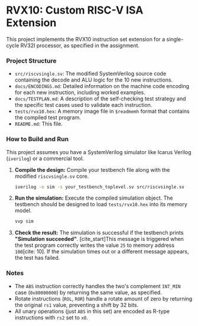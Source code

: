 # RVX10: Custom RISC-V ISA Extension

This project implements the RVX10 instruction set extension for a single-cycle RV32I processor, as specified in the assignment.

### Project Structure

- `src/riscvsingle.sv`: The modified SystemVerilog source code containing the decode and ALU logic for the 10 new instructions.
- `docs/ENCODINGS.md`: Detailed information on the machine code encoding for each new instruction, including worked examples.
- `docs/TESTPLAN.md`: A description of the self-checking test strategy and the specific test cases used to validate each instruction.
- `tests/rvx10.hex`: A memory image file in `$readmemh` format that contains the compiled test program.
- `README.md`: This file.

### How to Build and Run

This project assumes you have a SystemVerilog simulator like Icarus Verilog (`iverilog`) or a commercial tool.

1.  **Compile the design:**
    Compile your testbench file along with the modified `riscvsingle.sv` core.

    ```sh
    iverilog -o sim -s your_testbench_toplevel.sv src/riscvsingle.sv
    ```

2.  **Run the simulation:**
    Execute the compiled simulation object. The testbench should be designed to load `tests/rvx10.hex` into its memory model.

    ```sh
    vvp sim
    ```

3.  **Check the result:**
    The simulation is successful if the testbench prints **"Simulation succeeded"**. [cite_start]This message is triggered when the test program correctly writes the value `25` to memory address `100`[cite: 10]. If the simulation times out or a different message appears, the test has failed.

### Notes

- The `ABS` instruction correctly handles the two's complement `INT_MIN` case (`0x80000000`) by returning the same value, as specified.
- Rotate instructions (`ROL`, `ROR`) handle a rotate amount of zero by returning the original `rs1` value, preventing a shift by 32 bits.
- All unary operations (just `ABS` in this set) are encoded as R-type instructions with `rs2` set to `x0`.
